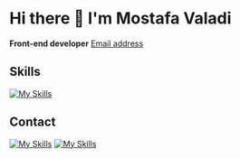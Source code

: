 # Hi there 👋 I'm Mostafa Valadi
**Front-end developer**
[Email address](m.valadi2002@gmail.com)
## Skills
[![My Skills](https://skillicons.dev/icons?i=html,css,js,sass,bootstrap,tailwind,materialui,git,react,redux,typescript,next)](https://github.com/Valadi-Mostafa)
## Contact
[![My Skills](https://skillicons.dev/icons?i=linkedin)](https://linkedin.com/in/valadi-mo)
[![My Skills](https://skillicons.dev/icons?i=gitlab)](https://gitlab.com/Valadi-Mostafa)
